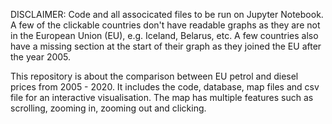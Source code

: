 DISCLAIMER: Code and all associcated files to be run on Jupyter Notebook. A few of the clickable countries don't have readable graphs as they are not in the European Union (EU),
e.g. Iceland, Belarus, etc. A few countries also have a missing section at the start of their graph as they joined the EU after the year 2005.

This repository is about the comparison between EU petrol and diesel prices from 2005 - 2020. It includes the code, database, map files and csv file for an interactive 
visualisation. The map has multiple features such as scrolling, zooming in, zooming out and clicking.
